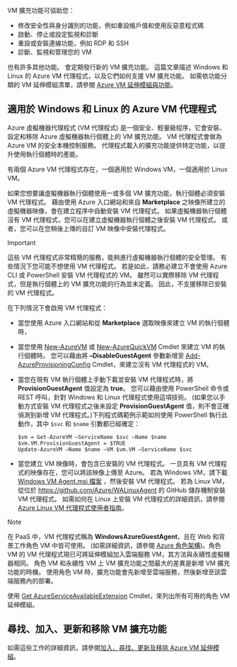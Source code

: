 

VM 擴充功能可協助您：

* 修改安全性與身分識別的功能，例如重設帳戶值和使用反惡意程式碼
* 啟動、停止或設定監視和診斷
* 重設或安裝連線功能，例如 RDP 和 SSH
* 診斷、監視和管理您的 VM

也有許多其他功能。 會定期發行新的 VM 擴充功能。 這篇文章描述 Windows 和 Linux 的 Azure VM 代理程式，以及它們如何支援 VM 擴充功能。 如需依功能分類的 VM 延伸模組清單，請參閱 [Azure VM 延伸模組與功能](../articles/virtual-machines/windows/extensions-features.md?toc=%2fazure%2fvirtual-machines%2fwindows%2ftoc.json)。

## <a name="azure-vm-agents-for-windows-and-linux"></a>適用於 Windows 和 Linux 的 Azure VM 代理程式
Azure 虛擬機器代理程式 (VM 代理程式) 是一個安全、輕量級程序，它會安裝、設定和移除 Azure 虛擬機器執行個體上的 VM 擴充功能。 VM 代理程式會做為 Azure VM 的安全本機控制服務。 代理程式載入的擴充功能提供特定功能，以提升使用執行個體時的產能。

有兩個 Azure VM 代理程式存在，一個適用於 Windows VM，一個適用於 Linux VM。

如果您想要讓虛擬機器執行個體使用一或多個 VM 擴充功能，執行個體必須安裝 VM 代理程式。 藉由使用 Azure 入口網站和來自 **Marketplace** 之映像所建立的虛擬機器映像，會在建立程序中自動安裝 VM 代理程式。 如果虛擬機器執行個體沒有 VM 代理程式，您可以在建立虛擬機器執行個體之後安裝 VM 代理程式。 或者，您可以在您稍後上傳的自訂 VM 映像中安裝代理程式。

> [!IMPORTANT]
> 這些 VM 代理程式非常精簡的服務，能夠進行虛擬機器執行個體的安全管理。 有些情況下您可能不想使用 VM 代理程式。 若是如此，請務必建立不會使用 Azure CLI 或 PowerShell 安裝 VM 代理程式的 VM。 雖然可以實際移除 VM 代理程式，但是執行個體上的 VM 擴充功能的行為並未定義。 因此，不支援移除已安裝的 VM 代理程式。
>

在下列情況下會啟用 VM 代理程式：

* 當您使用 Azure 入口網站和從 **Marketplace** 選取映像來建立 VM 的執行個體時，
* 當您使用 [New-AzureVM](https://msdn.microsoft.com/library/azure/dn495254.aspx) 或 [New-AzureQuickVM](https://msdn.microsoft.com/library/azure/dn495183.aspx) Cmdlet 來建立 VM 的執行個體時。 您可以藉由將 **–DisableGuestAgent** 參數新增至 [Add-AzureProvisioningConfig](https://msdn.microsoft.com/library/azure/dn495299.aspx) Cmdlet，來建立沒有 VM 代理程式的 VM。

* 當您在現有 VM 執行個體上手動下載並安裝 VM 代理程式時，將 **ProvisionGuestAgent** 值設定為 **true**。 您可以藉由使用 PowerShell 命令或 REST 呼叫，針對 Windows 和 Linux 代理程式使用這項技術。 (如果您以手動方式安裝 VM 代理程式之後未設定 **ProvisionGuestAgent** 值，則不會正確偵測到新增 VM 代理程式。)下列程式碼範例示範如何使用 PowerShell 執行此動作，其中 `$svc` 和 `$name` 引數都已經確定：

      $vm = Get-AzureVM –ServiceName $svc –Name $name
      $vm.VM.ProvisionGuestAgent = $TRUE
      Update-AzureVM –Name $name –VM $vm.VM –ServiceName $svc

* 當您建立 VM 映像時，會包含已安裝的 VM 代理程式。 一旦具有 VM 代理程式的映像存在，您可以將該映像上傳至 Azure。 若為 Windows VM，請下載 [Windows VM Agent.msi 檔案](http://go.microsoft.com/fwlink/?LinkID=394789) ，然後安裝 VM 代理程式。 若為 Linux VM，從位於 <https://github.com/Azure/WALinuxAgent> 的 GitHub 儲存機制安裝 VM 代理程式。 如需如何在 Linux 上安裝 VM 代理程式的詳細資訊，請參閱[Azure Linux VM 代理程式使用者指南](../articles/virtual-machines/linux/agent-user-guide.md?toc=%2fazure%2fvirtual-machines%2flinux%2ftoc.json)。

> [!NOTE]
> 在 PaaS 中，VM 代理程式稱為 **WindowsAzureGuestAgent**，且在 Web 和背景工作角色 VM 中皆可使用。 (如需詳細資訊，請參閱 [Azure 角色架構](http://blogs.msdn.com/b/kwill/archive/2011/05/05/windows-azure-role-architecture.aspx))。角色 VM 的 VM 代理程式現已可將延伸模組加入雲端服務 VM，其方法與永續性虛擬機器相同。 角色 VM 和永續性 VM 上 VM 擴充功能之間最大的差異是新增 VM 擴充功能的時機。 使用角色 VM 時，擴充功能會先新增至雲端服務，然後新增至該雲端服務內的部署。
>
> 使用 [Get AzureServiceAvailableExtension](https://msdn.microsoft.com/library/azure/dn722498.aspx) Cmdlet，來列出所有可用的角色 VM 延伸模組。
>
>

## <a name="find-add-update-and-remove-vm-extensions"></a>尋找、加入、更新和移除 VM 擴充功能
如需這些工作的詳細資訊，請參閱[加入、尋找、更新及移除 Azure VM 延伸模組](../articles/virtual-machines/windows/classic/manage-extensions.md?toc=%2fazure%2fvirtual-machines%2fwindows%2fclassic%2ftoc.json)。
